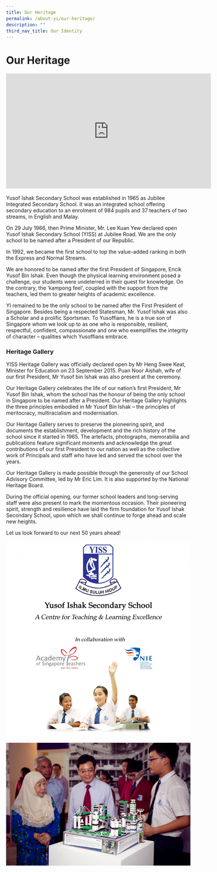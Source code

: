 ```yaml
---
title: Our Heritage
permalink: /about-yi/our-heritage/
description: ""
third_nav_title: Our Identity
---
```

# **Our Heritage**


<iframe width="560" height="315" src="https://www.youtube.com/embed/2AC0JMM0xJQ" title="YouTube video player" frameborder="0" allow="accelerometer; autoplay; clipboard-write; encrypted-media; gyroscope; picture-in-picture" allowfullscreen=""></iframe>


Yusof Ishak Secondary School was established in 1965 as Jubilee Integrated Secondary School. It was an integrated school offering secondary education to an enrolment of 984 pupils and 37 teachers of two streams, in English and Malay.

On 29 July 1966, then Prime Minister, Mr. Lee Kuan Yew declared open Yusof Ishak Secondary School (YISS) at Jubilee Road. We are the only school to be named after a President of our Republic.

In 1992, we became the first school to top the value-added ranking in both the Express and Normal Streams.

We are honored to be named after the first President of Singapore, Encik Yusof Bin Ishak. Even though the physical learning environment posed a challenge, our students were undeterred in their quest for knowledge. On the contrary, the ‘kampong feel’, coupled with the support from the teachers, led them to greater heights of academic excellence.

YI remained to be the only school to be named after the First President of Singapore. Besides being a respected Statesman, Mr. Yusof Ishak was also a Scholar and a prolific Sportsman. To Yusoffians, he is a true son of Singapore whom we look up to as one who is responsible, resilient, respectful, confident, compassionate and one who exemplifies the integrity of character – qualities which Yusoffians embrace.

  

### Heritage Gallery

YISS Heritage Gallery was officially declared open by Mr Heng Swee Keat, Minister for Education on 23 September 2015. Puan Noor Aishah, wife of our first President, Mr Yusof bin Ishak was also present at the ceremony.

Our Heritage Gallery celebrates the life of our nation’s first President, Mr Yusof Bin Ishak, whom the school has the honour of being the only school in Singapore to be named after a President. Our Heritage Gallery highlights the three principles embodied in Mr Yusof Bin Ishak – the principles of meritocracy, multiracialism and modernisation.

Our Heritage Gallery serves to preserve the pioneering spirit, and documents the establishment, development and the rich history of the school since it started in 1965. The artefacts, photographs, memorabilia and publications feature significant moments and acknowledge the great contributions of our first President to our nation as well as the collective work of Principals and staff who have led and served the school over the years.

Our Heritage Gallery is made possible through the generosity of our School Advisory Committee, led by Mr Eric Lim. It is also supported by the National Heritage Board.

During the official opening, our former school leaders and long-serving staff were also present to mark the momentous occasion. Their pioneering spirit, strength and resilience have laid the firm foundation for Yusof Ishak Secondary School, upon which we shall continue to forge ahead and scale new heights.

Let us look forward to our next 50 years ahead!

![](/images/collabDraft6.jpg)

![](/images/heritage5.jpg)